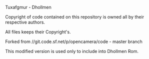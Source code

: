 
Tuxafgmur - Dhollmen

Copyright of code contained on this repository
is owned all by their respective authors.

All files keeps their Copyright's.


Forked from //git.code.sf.net/p/opencamera/code - master branch 

This modified version is used only to include into Dhollmen Rom.
